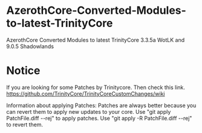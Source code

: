 # AzerothCore-Converted-Modules-to-latest-TrinityCore
AzerothCore Converted Modules to latest TrinityCore 3.3.5a WotLK and 9.0.5 Shadowlands

# Notice
If you are looking for some Patches by Trinitycore. Then check this link. https://github.com/TrinityCore/TrinityCoreCustomChanges/wiki

Information about applying Patches:
Patches are always better because you can revert them to apply new updates to your core. Use "git apply PatchFile.diff --rej" to apply patches. Use "git apply -R PatchFile.diff --rej" to revert them.